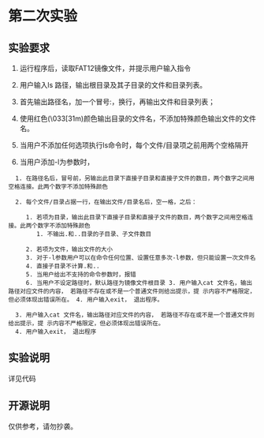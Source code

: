 # 第二次实验

## 实验要求

1. 运行程序后，读取FAT12镜像文件，并提示用户输入指令 

2.  用户输入ls 路径，输出根目录及其子目录的文件和目录列表。 

   1. 首先输出路径名，加一个冒号:，换行，再输出文件和目录列表； 

   2.  使用红色(\033[31m)颜色输出目录的文件名，不添加特殊颜色输出文件的文件名。 

   3.  当用户不添加任何选项执行ls命令时，每个文件/目录项之前用两个空格隔开 

   4.  当用户添加-l为参数时， 

      1. 在路径名后，冒号前，另输出此目录下直接子目录和直接子文件的数目，两个数字之间用 空格连接。此两个数字不添加特殊颜色 

      2. 每个文件/目录占据一行，在输出文件/目录名后，空一格，之后： 

         1. 若项为目录，输出此目录下直接子目录和直接子文件的数目，两个数字之间用空格连接。此两个数字不添加特殊颜色 
            1. 不输出.和..目录的子目录、子文件数目

         2. 若项为文件，输出文件的大小 
         3. 对于-l参数用户可以在命令任何位置、设置任意多次-l参数，但只能设置一次文件名 
         4. 直接子目录不计算.和.. 
         5. 当用户给出不支持的命令参数时，报错 
         6. 当用户不设定路径时，默认路径为镜像文件根目录 3. 用户输入cat 文件名，输出路径对应文件的内容， 若路径不存在或不是一个普通文件则给出提示，提 示内容不严格限定，但必须体现出错误所在。 4. 用户输入exit， 退出程序。

      3. 用户输入cat 文件名，输出路径对应文件的内容， 若路径不存在或不是一个普通文件则给出提示，提 示内容不严格限定，但必须体现出错误所在。 
      4. 用户输入exit， 退出程序

## 实验说明

详见代码

## 开源说明

仅供参考，请勿抄袭。